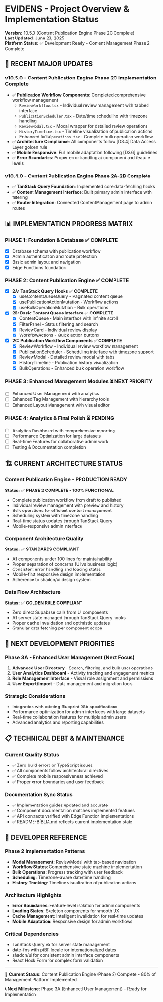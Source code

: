 
# EVIDENS - Project Overview & Implementation Status

**Version:** 10.5.0 (Content Publication Engine Phase 2C Complete)  
**Last Updated:** June 23, 2025  
**Platform Status:** ✅ Development Ready - Content Management Phase 2 Complete

## 🚀 RECENT MAJOR UPDATES

### v10.5.0 - Content Publication Engine Phase 2C Implementation Complete
- ✅ **Publication Workflow Components**: Completed comprehensive workflow management
  - `ReviewWorkflow.tsx` - Individual review management with tabbed interface
  - `PublicationScheduler.tsx` - Date/time scheduling with timezone handling
  - `ReviewModal.tsx` - Modal wrapper for detailed review operations
  - `HistoryTimeline.tsx` - Timeline visualization of publication actions
  - Enhanced `BulkOperations.tsx` - Complete bulk operation workflow
- ✅ **Architecture Compliance**: All components follow [D3.4] Data Access Layer golden rule
- ✅ **Mobile Responsive**: Full mobile adaptation following [D3.6] guidelines
- ✅ **Error Boundaries**: Proper error handling at component and feature levels

### v10.4.0 - Content Publication Engine Phase 2A-2B Complete
- ✅ **TanStack Query Foundation**: Implemented core data-fetching hooks
- ✅ **Content Management Interface**: Built primary admin interface with filtering
- ✅ **Router Integration**: Connected ContentManagement page to admin routes

## 📊 IMPLEMENTATION PROGRESS MATRIX

### **PHASE 1: Foundation & Database** ✅ **COMPLETE** 
- [x] Database schema with publication workflow
- [x] Admin authentication and route protection
- [x] Basic admin layout and navigation
- [x] Edge Functions foundation

### **PHASE 2: Content Publication Engine** ✅ **COMPLETE**
- [x] **2A: TanStack Query Hooks** ✅ **COMPLETE**
  - [x] useContentQueueQuery - Paginated content queue
  - [x] usePublicationActionMutation - Workflow actions
  - [x] useBulkOperationMutation - Bulk operations
- [x] **2B: Basic Content Queue Interface** ✅ **COMPLETE**
  - [x] ContentQueue - Main interface with infinite scroll
  - [x] FilterPanel - Status filtering and search
  - [x] ReviewCard - Individual review display
  - [x] WorkflowActions - Quick action buttons
- [x] **2C: Publication Workflow Components** ✅ **COMPLETE**
  - [x] ReviewWorkflow - Individual review workflow management
  - [x] PublicationScheduler - Scheduling interface with timezone support
  - [x] ReviewModal - Detailed review modal with tabs
  - [x] HistoryTimeline - Publication history visualization
  - [x] BulkOperations - Enhanced bulk operation workflow

### **PHASE 3: Enhanced Management Modules** ⏳ **NEXT PRIORITY**
- [ ] Enhanced User Management with analytics
- [ ] Enhanced Tag Management with hierarchy tools
- [ ] Enhanced Layout Management with visual editor

### **PHASE 4: Analytics & Final Polish** ⏳ **PENDING**
- [ ] Analytics Dashboard with comprehensive reporting
- [ ] Performance Optimization for large datasets
- [ ] Real-time Features for collaborative admin work
- [ ] Testing & Documentation completion

## 🏗️ CURRENT ARCHITECTURE STATUS

### **Content Publication Engine - PRODUCTION READY**
**Status:** ✅ **PHASE 2 COMPLETE - 100% FUNCTIONAL**
- Complete publication workflow from draft to published
- Individual review management with preview and history
- Bulk operations for efficient content management
- Scheduling system with timezone handling
- Real-time status updates through TanStack Query
- Mobile-responsive admin interface

### **Component Architecture Quality**
**Status:** ✅ **STANDARDS COMPLIANT**
- All components under 100 lines for maintainability
- Proper separation of concerns (UI vs business logic)
- Consistent error handling and loading states
- Mobile-first responsive design implementation
- Adherence to shadcn/ui design system

### **Data Flow Architecture**
**Status:** ✅ **GOLDEN RULE COMPLIANT**
- Zero direct Supabase calls from UI components
- All server state managed through TanStack Query hooks
- Proper cache invalidation and optimistic updates
- Granular data fetching per component scope

## 🎯 NEXT DEVELOPMENT PRIORITIES

### **Phase 3A - Enhanced User Management (Next Focus)**
1. **Advanced User Directory** - Search, filtering, and bulk user operations
2. **User Analytics Dashboard** - Activity tracking and engagement metrics
3. **Role Management Interface** - Visual role assignment and permissions
4. **User Export/Import** - Data management and migration tools

### **Strategic Considerations**
- Integration with existing Blueprint 08b specifications
- Performance optimization for admin interfaces with large datasets
- Real-time collaboration features for multiple admin users
- Advanced analytics and reporting capabilities

## 📋 TECHNICAL DEBT & MAINTENANCE

### **Current Quality Status**
- ✅ Zero build errors or TypeScript issues
- ✅ All components follow architectural directives
- ✅ Complete mobile responsiveness achieved
- ✅ Proper error boundaries and user feedback

### **Documentation Sync Status**
- ✅ Implementation guides updated and accurate
- ✅ Component documentation matches implemented features
- ✅ API contracts verified with Edge Function implementations
- ✅ README-BÍBLIA.md reflects current implementation state

## 🔧 DEVELOPER REFERENCE

### **Phase 2 Implementation Patterns**
- **Modal Management**: ReviewModal with tab-based navigation
- **Workflow States**: Comprehensive state machine implementation
- **Bulk Operations**: Progress tracking with user feedback
- **Scheduling**: Timezone-aware date/time handling
- **History Tracking**: Timeline visualization of publication actions

### **Architecture Highlights**
- **Error Boundaries**: Feature-level isolation for admin components
- **Loading States**: Skeleton components for smooth UX
- **Cache Management**: Intelligent invalidation for real-time updates
- **Mobile Adaptation**: Responsive design for admin workflows

### **Critical Dependencies**
- TanStack Query v5 for server state management
- date-fns with ptBR locale for internationalized dates
- shadcn/ui for consistent admin interface components
- React Hook Form for complex form validation

---

**🎯 Current Status**: Content Publication Engine (Phase 2) Complete - 80% of Management Platform Implemented

**📞 Next Milestone**: Phase 3A (Enhanced User Management) - Ready for Implementation

